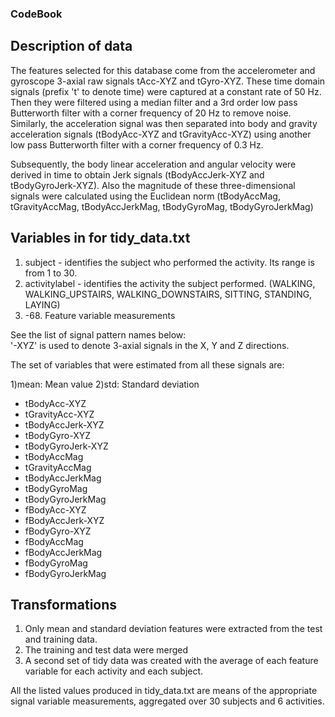 ### CodeBook


## Description of data

The features selected for this database come from the accelerometer and gyroscope 3-axial raw signals tAcc-XYZ and tGyro-XYZ. These time domain signals (prefix 't' to denote time) were captured at a constant rate of 50 Hz. Then they were filtered using a median filter and a 3rd order low pass Butterworth filter with a corner frequency of 20 Hz to remove noise. Similarly, the acceleration signal was then separated into body and gravity acceleration signals (tBodyAcc-XYZ and tGravityAcc-XYZ) using another low pass Butterworth filter with a corner frequency of 0.3 Hz.

Subsequently, the body linear acceleration and angular velocity were derived in time to obtain Jerk signals (tBodyAccJerk-XYZ and tBodyGyroJerk-XYZ). Also the magnitude of these three-dimensional signals were calculated using the Euclidean norm (tBodyAccMag, tGravityAccMag, tBodyAccJerkMag, tBodyGyroMag, tBodyGyroJerkMag)


## Variables in for tidy_data.txt

1. subject - identifies the subject who performed the activity. Its range is from 1 to 30.
2. activitylabel - identifies the activity the subject performed.
(WALKING, WALKING_UPSTAIRS, WALKING_DOWNSTAIRS, SITTING, STANDING, LAYING)
3. -68. Feature variable measurements

See the list of signal pattern names below:  
'-XYZ' is used to denote 3-axial signals in the X, Y and Z directions.

The set of variables that were estimated from all these signals are:

1)mean: Mean value
2)std: Standard deviation

* tBodyAcc-XYZ
* tGravityAcc-XYZ
* tBodyAccJerk-XYZ
* tBodyGyro-XYZ
* tBodyGyroJerk-XYZ
* tBodyAccMag
* tGravityAccMag
* tBodyAccJerkMag
* tBodyGyroMag
* tBodyGyroJerkMag
* fBodyAcc-XYZ
* fBodyAccJerk-XYZ
* fBodyGyro-XYZ
* fBodyAccMag
* fBodyAccJerkMag
* fBodyGyroMag
* fBodyGyroJerkMag


## Transformations

1) Only mean and standard deviation features were extracted from the test and training data.
2) The training and test data were merged
3) A second set of tidy data was created with the average of each feature variable for each activity and each subject.

All the listed values produced in tidy_data.txt are means of the appropriate signal variable measurements, aggregated over 30 subjects and 6 activities.
